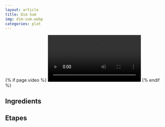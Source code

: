 ```yaml
---
layout: article
title: Dim Sum
img: dim-sum.webp
categories: plat
---
```


<div class="body">
  <div class="video">
    {% if page.video %}
    <video id="player" controls>
        <source src="{{ page.video }}" type="video/mp4">
    </video>
    {% endif %}
  </div>
  <h2>Ingredients</h2>
  <h2>Etapes</h2>
</div>
